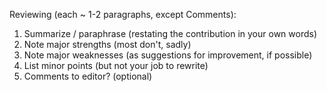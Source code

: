 
Reviewing (each ~ 1-2 paragraphs, except Comments): 

1. Summarize / paraphrase (restating the contribution in your own words)
2. Note major strengths (most don't, sadly)
3. Note major weaknesses (as suggestions for improvement, if possible)
4. List minor points (but not your job to rewrite)
5. Comments to editor? (optional)
